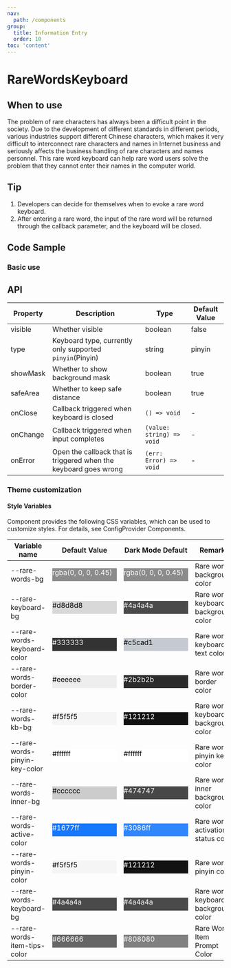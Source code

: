 ```yaml
---
nav:
  path: /components
group:
  title: Information Entry
  order: 10
toc: 'content'
---
```


# RareWordsKeyboard

<!-- <code src="../../docs/components/compatibility.tsx" inline="true"></code> -->

## When to use

The problem of rare characters has always been a difficult point in the society. Due to the development of different standards in different periods, various industries support different Chinese characters, which makes it very difficult to interconnect rare characters and names in Internet business and seriously affects the business handling of rare characters and names personnel. This rare word keyboard can help rare word users solve the problem that they cannot enter their names in the computer world.

## Tip

1. Developers can decide for themselves when to evoke a rare word keyboard.
2. After entering a rare word, the input of the rare word will be returned through the callback parameter, and the keyboard will be closed.

## Code Sample

### Basic use

<code src='../../demo/pages/RareWordsKeyboard/index'></code>

## API

| Property     | Description                                  | Type                      | Default Value |
| -------- | ------------------------------------- | ------------------------- | ------ |
| visible  | Whether visible                              | boolean                   | false  |
| type     | Keyboard type, currently only supported `pinyin`(Pinyin) | string                    | pinyin |
| showMask | Whether to show background mask                      | boolean                   | true   |
| safeArea | Whether to keep safe distance                      | boolean                   | true   |
| onClose  | Callback triggered when keyboard is closed                  | `() => void`              | -      |
| onChange | Callback triggered when input completes                  | `(value: string) => void` | -      |
| onError  | Open the callback that is triggered when the keyboard goes wrong              | `(err: Error) => void`    | -      |

### Theme customization

#### Style Variables

Component provides the following CSS variables, which can be used to customize styles. For details, see ConfigProvider Components.

| Variable name                        | Default Value                                                                                                                    | Dark Mode Default                                                                                                            | Remarks               |
| ----------------------------- | ------------------------------------------------------------------------------------------------------------------------- | ------------------------------------------------------------------------------------------------------------------------- | ------------------ |
| --rare-words-bg               | <div style="width: 150px; height: 30px; background-color: rgba(0, 0, 0, 0.45); color: #ffffff;">rgba(0, 0, 0, 0.45)</div> | <div style="width: 150px; height: 30px; background-color: rgba(0, 0, 0, 0.45); color: #ffffff;">rgba(0, 0, 0, 0.45)</div> | Rare word background color     |
| --rare-keyboard-bg            | <div style="width: 150px; height: 30px; background-color: #d8d8d8; color: #000000;">#d8d8d8</div>                         | <div style="width: 150px; height: 30px; background-color: #4a4a4a; color: #ffffff;">#4a4a4a</div>                         | Rare word keyboard background color   |
| --rare-words-keyboard-color   | <div style="width: 150px; height: 30px; background-color: #333333; color: #ffffff;">#333333</div>                         | <div style="width: 150px; height: 30px; background-color: #c5cad1; color: #000000;">#c5cad1</div>                         | Rare word keyboard text color |
| --rare-words-border-color     | <div style="width: 150px; height: 30px; background-color: #eeeeee; color: #000000;">#eeeeee</div>                         | <div style="width: 150px; height: 30px; background-color: #2b2b2b; color: #ffffff;">#2b2b2b</div>                         | Rare word border color     |
| --rare-words-kb-bg            | <div style="width: 150px; height: 30px; background-color: #f5f5f5; color: #000000;">#f5f5f5</div>                         | <div style="width: 150px; height: 30px; background-color: #121212; color: #ffffff;">#121212</div>                         | Rare word keyboard background color   |
| --rare-words-pinyin-key-color | <div style="width: 150px; height: 30px; background-color: #ffffff; color: #000000;">#ffffff</div>                         | <div style="width: 150px; height: 30px; background-color: #ffffff; color: #000000;">#ffffff</div>                         | Rare word pinyin key color   |
| --rare-words-inner-bg         | <div style="width: 150px; height: 30px; background-color: #cccccc; color: #000000;">#cccccc</div>                         | <div style="width: 150px; height: 30px; background-color: #474747; color: #ffffff;">#474747</div>                         | Rare word inner background color   |
| --rare-words-active-color     | <div style="width: 150px; height: 30px; background-color: #1677ff; color: #ffffff;">#1677ff</div>                         | <div style="width: 150px; height: 30px; background-color: #3086ff; color: #ffffff;">#3086ff</div>                         | Rare word activation status color |
| --rare-words-pinyin-color     | <div style="width: 150px; height: 30px; background-color: #f5f5f5; color: #000000;">#f5f5f5</div>                         | <div style="width: 150px; height: 30px; background-color: #121212; color: #ffffff;">#121212</div>                         | Rare word pinyin color     |
| --rare-words-keyboard-bg      | <div style="width: 150px; height: 30px; background-color: #4a4a4a; color: #ffffff;">#4a4a4a</div>                         | <div style="width: 150px; height: 30px; background-color: #4a4a4a; color: #ffffff;">#4a4a4a</div>                         | Rare word keyboard background color   |
| --rare-words-item-tips-color  | <div style="width: 150px; height: 30px; background-color: #666666; color: #ffffff;">#666666</div>                         | <div style="width: 150px; height: 30px; background-color: #808080; color: #ffffff;">#808080</div>                         | Rare Word Item Prompt Color |
